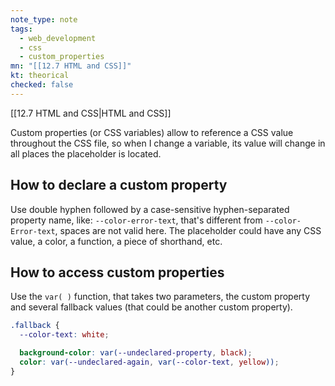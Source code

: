 ```yaml
---
note_type: note
tags:
  - web_development
  - css
  - custom_properties
mn: "[[12.7 HTML and CSS]]"
kt: theorical
checked: false
---
```

[[12.7 HTML and CSS|HTML and CSS]]

Custom properties (or CSS variables) allow to reference a CSS value throughout the CSS file, so when I change a variable, its value will change in all places the placeholder is located. 
## How to declare a custom property
Use double hyphen followed by a case-sensitive hyphen-separated property name, like: `--color-error-text`, that's different from `--color-Error-text`, spaces are not valid here. The placeholder could have any CSS value, a color, a function, a piece of shorthand, etc.

## How to access custom properties
Use the `var( )` function, that takes two parameters, the custom property and several fallback values (that could be another custom property).

```CSS
.fallback {
  --color-text: white;

  background-color: var(--undeclared-property, black);
  color: var(--undeclared-again, var(--color-text, yellow));
}
```



